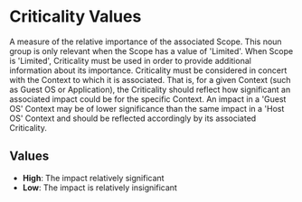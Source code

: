 # Criticality Values

A measure of the relative importance of the associated Scope. This noun group is only relevant when the Scope has a value of 'Limited'. When Scope is 'Limited', Criticality must be used in order to provide additional information about its importance. Criticality must be considered in concert with the Context to which it is associated. That is, for a given Context (such as Guest OS or Application), the Criticality should reflect how significant an associated impact could be for the specific Context. An impact in a 'Guest OS' Context may be of lower significance than the same impact in a 'Host OS' Context and should be reflected accordingly by its associated Criticality.

## Values

- **High**:  The impact relatively significant
- **Low**:  The impact is relatively insignificant


